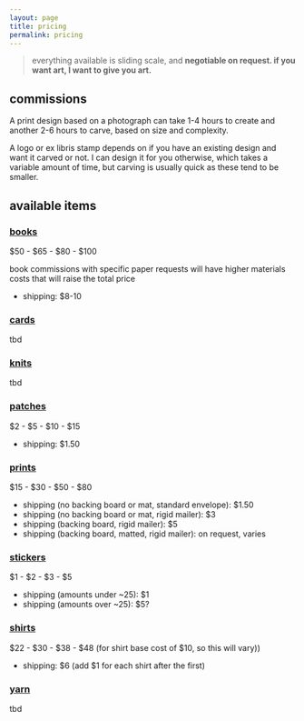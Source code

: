 ```yaml
---
layout: page
title: pricing
permalink: pricing
---
```


> everything available is sliding scale, and **negotiable on request. if you want art, I want to give you art.**

## commissions

A print design based on a photograph can take 1-4 hours to create and another 2-6 hours to carve, based on size and complexity.

A logo or ex libris stamp depends on if you have an existing design and want it carved or not. I can design it for you otherwise, which takes a variable amount of time, but carving is usually quick as these tend to be smaller.

## available items

### [books](tag/book)

$50 - $65 - $80 - $100

book commissions with specific paper requests will have higher materials costs that will raise the total price

- shipping: $8-10

### [cards](tag/card)

tbd

### [knits](tag/knit)

tbd

### [patches](tag/patch)

$2 - $5 - $10 - $15

- shipping: $1.50

### [prints](tag/print)

$15 - $30 - $50 - $80

- shipping (no backing board or mat, standard envelope): $1.50
- shipping (no backing board or mat, rigid mailer): $3
- shipping (backing board, rigid mailer): $5
- shipping (backing board, matted, rigid mailer): on request, varies

### [stickers](tag/sticker)

$1 - $2 - $3 - $5

- shipping (amounts under ~25): $1
- shipping (amounts over ~25): $5?

### [shirts](tag/shirt)

$22 - $30 - $38 - $48 (for shirt base cost of $10, so this will vary))

- shipping: $6 (add $1 for each shirt after the first)

### [yarn](tag/yarn)

tbd
